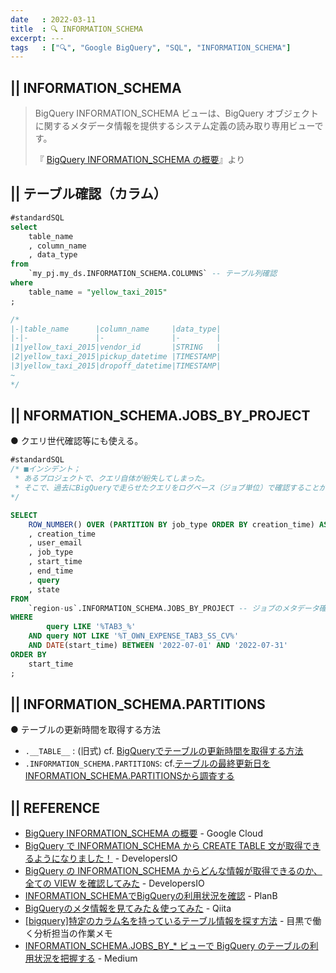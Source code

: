 ```yaml
---
date   : 2022-03-11
title  : 🔍 INFORMATION_SCHEMA
excerpt: ---
tags   : ["🔍", "Google BigQuery", "SQL", "INFORMATION_SCHEMA"]
---
```


## || INFORMATION_SCHEMA 
> BigQuery INFORMATION_SCHEMA ビューは、BigQuery オブジェクトに関するメタデータ情報を提供するシステム定義の読み取り専用ビューです。
>
>『 [BigQuery INFORMATION_SCHEMA の概要](https://cloud.google.com/bigquery/docs/information-schema-intro?hl=ja)』より



## || テーブル確認（カラム）
```SQL
#standardSQL
select
    table_name
    , column_name
    , data_type
from 
    `my_pj.my_ds.INFORMATION_SCHEMA.COLUMNS` -- テーブル列確認
where 
    table_name = "yellow_taxi_2015"
;

/*
|-|table_name      |column_name     |data_type|
|-|-               |-               |-        |
|1|yellow_taxi_2015|vendor_id       |STRING   |
|2|yellow_taxi_2015|pickup_datetime |TIMESTAMP|
|3|yellow_taxi_2015|dropoff_datetime|TIMESTAMP|
~
*/
```



## || NFORMATION_SCHEMA.JOBS_BY_PROJECT
● クエリ世代確認等にも使える。
```SQL
#standardSQL
/* ■インシデント；
 * あるプロジェクトで、クエリ自体が紛失してしまった。
 * そこで、過去にBigQueryで走らせたクエリをログベース（ジョブ単位）で確認することができる。
*/

SELECT
    ROW_NUMBER() OVER (PARTITION BY job_type ORDER BY creation_time) AS number
    , creation_time
    , user_email
    , job_type
    , start_time
    , end_time
    , query
    , state
FROM 
    `region-us`.INFORMATION_SCHEMA.JOBS_BY_PROJECT -- ジョブのメタデータ確認
WHERE 
        query LIKE '%TAB3_%'
    AND query NOT LIKE '%T_OWN_EXPENSE_TAB3_SS_CV%'
    AND DATE(start_time) BETWEEN '2022-07-01' AND '2022-07-31'
ORDER BY 
    start_time
;
```



## || INFORMATION_SCHEMA.PARTITIONS
● テーブルの更新時間を取得する方法
* `.__TABLE__` : (旧式) cf. [BigQueryでテーブルの更新時間を取得する方法](https://qiita.com/nii_yan/items/62dae301370e274d85f8) 
* `.INFORMATION_SCHEMA.PARTITIONS`: cf.[テーブルの最終更新日をINFORMATION_SCHEMA.PARTITIONSから調査する](https://www.yasuhisay.info/entry/2021/12/23/083000)





## || REFERENCE
+ [BigQuery INFORMATION_SCHEMA の概要](https://cloud.google.com/bigquery/docs/information-schema-intro?hl=ja) - Google Cloud
+ [BigQuery で INFORMATION_SCHEMA から CREATE TABLE 文が取得できるようになりました！](https://dev.classmethod.jp/articles/bigquery-information-schema-get-create-table-ddl/) - DevelopersIO
+ [BigQuery の INFORMATION_SCHEMA からどんな情報が取得できるのか、全ての VIEW を確認してみた](https://dev.classmethod.jp/articles/bigquery-information-schema-view-all/) - DevelopersIO
+ [INFORMATION_SCHEMAでBigQueryの利用状況を確認](https://www.niandc.co.jp/sol/tech/date20200923_1893.php) - PlanB
+ [BigQueryのメタ情報を見てみた＆使ってみた](https://qiita.com/CraveOwl/items/809b70f2c49c28012f2a) - Qiita
+ [[bigquery]特定のカラム名を持っているテーブル情報を探す方法](https://apl-py.com/tec/bigquery%E7%89%B9%E5%AE%9A%E3%81%AE%E3%82%AB%E3%83%A9%E3%83%A0%E5%90%8D%E3%82%92%E6%8C%81%E3%81%A3%E3%81%A6%E3%81%84%E3%82%8B%E3%83%86%E3%83%BC%E3%83%96%E3%83%AB%E6%83%85%E5%A0%B1%E3%82%92%E6%8E%A2) - 目黒で働く分析担当の作業メモ
+ [INFORMATION_SCHEMA.JOBS_BY_* ビューで BigQuery のテーブルの利用状況を把握する](https://medium.com/google-cloud-jp/bigquery-table-usage-investigation-836c31eafe4b) - Medium
